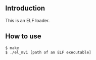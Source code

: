 ## Introduction
This is an ELF loader.

## How to use
```
$ make
$ ./el_mv1 [path of an ELF executable]
```